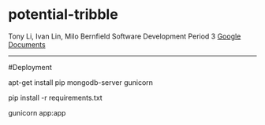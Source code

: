 # potential-tribble
Tony Li, Ivan Lin, Milo Bernfield
Software Development Period 3
[Google Documents](https://docs.google.com/document/d/1GDtxYnzGGkMK4aNobfFvVf9GkPgXyZM5iZb_a4IwldY/edit)


------------------
#Deployment

apt-get install pip mongodb-server gunicorn 

pip install -r requirements.txt

gunicorn app:app
